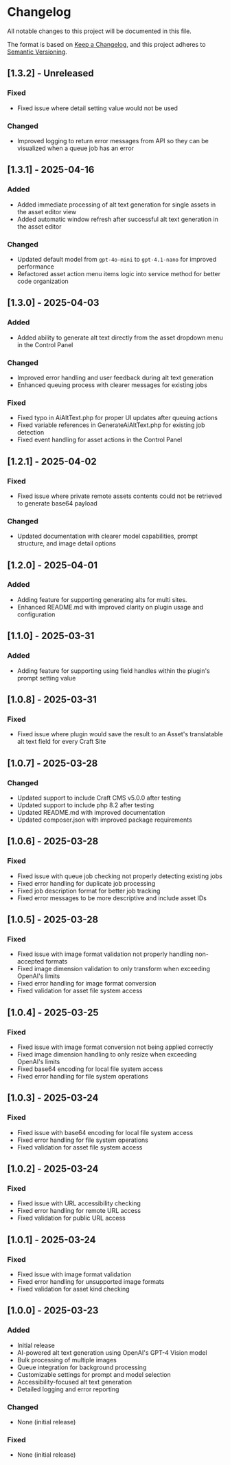 # Changelog

All notable changes to this project will be documented in this file.

The format is based on [Keep a Changelog](https://keepachangelog.com/en/1.0.0/),
and this project adheres to [Semantic Versioning](https://semver.org/spec/v2.0.0.html).


## [1.3.2] - Unreleased

### Fixed
- Fixed issue where detail setting value would not be used

### Changed
- Improved logging to return error messages from API so they can be visualized when a queue job has an error

## [1.3.1] - 2025-04-16

### Added
- Added immediate processing of alt text generation for single assets in the asset editor view
- Added automatic window refresh after successful alt text generation in the asset editor

### Changed
- Updated default model from `gpt-4o-mini` to `gpt-4.1-nano` for improved performance
- Refactored asset action menu items logic into service method for better code organization

## [1.3.0] - 2025-04-03

### Added
- Added ability to generate alt text directly from the asset dropdown menu in the Control Panel

### Changed
- Improved error handling and user feedback during alt text generation
- Enhanced queuing process with clearer messages for existing jobs

### Fixed
- Fixed typo in AiAltText.php for proper UI updates after queuing actions
- Fixed variable references in GenerateAiAltText.php for existing job detection
- Fixed event handling for asset actions in the Control Panel

## [1.2.1] - 2025-04-02

### Fixed
- Fixed issue where private remote assets contents could not be retrieved to generate base64 payload

### Changed
- Updated documentation with clearer model capabilities, prompt structure, and image detail options

## [1.2.0] - 2025-04-01

### Added
- Adding feature for supporting generating alts for multi sites.
- Enhanced README.md with improved clarity on plugin usage and configuration

## [1.1.0] - 2025-03-31

### Added
- Adding feature for supporting using field handles within the plugin's prompt setting value

## [1.0.8] - 2025-03-31

### Fixed
- Fixed issue where plugin would save the result to an Asset's translatable alt text field for every Craft Site

## [1.0.7] - 2025-03-28

### Changed
- Updated support to include Craft CMS v5.0.0 after testing
- Updated support to include php 8.2 after testing
- Updated README.md with improved documentation
- Updated composer.json with improved package requirements

## [1.0.6] - 2025-03-28

### Fixed
- Fixed issue with queue job checking not properly detecting existing jobs
- Fixed error handling for duplicate job processing
- Fixed job description format for better job tracking
- Fixed error messages to be more descriptive and include asset IDs

## [1.0.5] - 2025-03-28

### Fixed
- Fixed issue with image format validation not properly handling non-accepted formats
- Fixed image dimension validation to only transform when exceeding OpenAI's limits
- Fixed error handling for image format conversion
- Fixed validation for asset file system access

## [1.0.4] - 2025-03-25

### Fixed
- Fixed issue with image format conversion not being applied correctly
- Fixed image dimension handling to only resize when exceeding OpenAI's limits
- Fixed base64 encoding for local file system access
- Fixed error handling for file system operations

## [1.0.3] - 2025-03-24

### Fixed
- Fixed issue with base64 encoding for local file system access
- Fixed error handling for file system operations
- Fixed validation for asset file system access

## [1.0.2] - 2025-03-24

### Fixed
- Fixed issue with URL accessibility checking
- Fixed error handling for remote URL access
- Fixed validation for public URL access

## [1.0.1] - 2025-03-24

### Fixed
- Fixed issue with image format validation
- Fixed error handling for unsupported image formats
- Fixed validation for asset kind checking

## [1.0.0] - 2025-03-23

### Added
- Initial release
- AI-powered alt text generation using OpenAI's GPT-4 Vision model
- Bulk processing of multiple images
- Queue integration for background processing
- Customizable settings for prompt and model selection
- Accessibility-focused alt text generation
- Detailed logging and error reporting

### Changed
- None (initial release)

### Fixed
- None (initial release)
